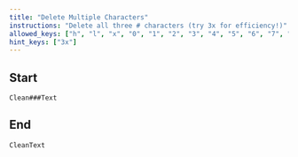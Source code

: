```yaml
---
title: "Delete Multiple Characters"
instructions: "Delete all three # characters (try 3x for efficiency!)"
allowed_keys: ["h", "l", "x", "0", "1", "2", "3", "4", "5", "6", "7", "8", "9", "ArrowLeft", "ArrowRight", "ArrowUp", "ArrowDown", "Escape"]
hint_keys: ["3x"]
---
```


## Start
```
Clean###Text
```

## End
```
CleanText
```